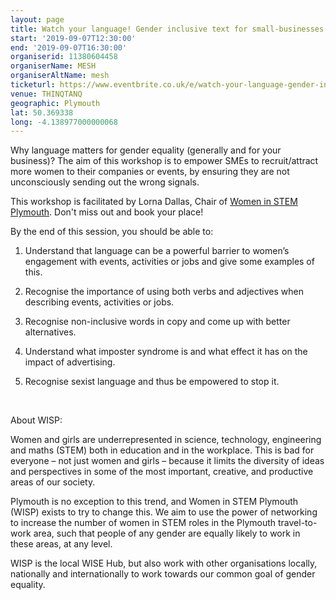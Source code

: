 ```yaml
---
layout: page
title: Watch your language! Gender inclusive text for small-businesses.
start: '2019-09-07T12:30:00'
end: '2019-09-07T16:30:00'
organiserid: 11380604458
organiserName: MESH
organiserAltName: mesh
ticketurl: https://www.eventbrite.co.uk/e/watch-your-language-gender-inclusive-text-for-small-businesses-tickets-53687219920
venue: THINQTANQ
geographic: Plymouth
lat: 50.369338
long: -4.138977000000068
---
```

<P>Why language matters for gender equality (generally and for your business)? The aim of this workshop is to empower SMEs to recruit/attract more women to their companies or events, by ensuring they are not unconsciously sending out the wrong signals.</P>
<P>This workshop is facilitated by Lorna Dallas, Chair of <A HREF="https://winstemplymouth.org/" TARGET="_blank" REL="nofollow noopener noreferrer">Women in STEM Plymouth</A>. Don't miss out and book your place!</P>
<P><SPAN>By the end of this session, you should be able to:</SPAN></P>
<OL>
<LI>
<P><SPAN>Understand that language can be a powerful barrier to women’s engagement with events, activities or jobs and give some examples of this.</SPAN></P>
</LI>
<LI>
<P><SPAN>Recognise the importance of using both verbs and adjectives when describing events, activities or jobs.</SPAN></P>
</LI>
<LI>
<P><SPAN>Recognise non-inclusive words in copy and come up with better alternatives.</SPAN></P>
</LI>
<LI>
<P><SPAN>Understand what imposter syndrome is and what effect it has on the impact of advertising.</SPAN></P>
</LI>
<LI>
<P><SPAN>Recognise sexist language and thus be empowered to stop it.</SPAN></P>
</LI>
</OL>
<P><BR></P>
<P>About WISP: </P>
<P>Women and girls are underrepresented in science, technology, engineering and maths (STEM) both in education and in the workplace. This is bad for everyone – not just women and girls – because it limits the diversity of ideas and perspectives in some of the most important, creative, and productive areas of our society.</P>
<P>Plymouth is no exception to this trend, and Women in STEM Plymouth (WISP) exists to try to change this. We aim to use the power of networking to increase the number of women in STEM roles in the Plymouth travel-to-work area, such that people of any gender are equally likely to work in these areas, at any level.</P>
<P>WISP is the local WISE Hub, but also work with other organisations locally, nationally and internationally to work towards our common goal of gender equality.</P>
